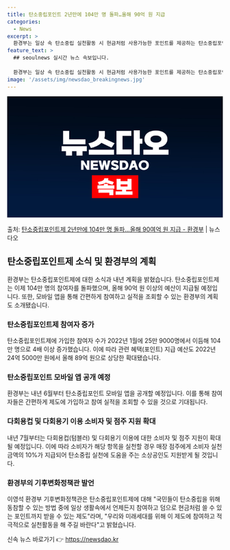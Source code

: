 ```yaml
---
title: 탄소중립포인트 2년만에 104만 명 돌파…올해 90억 원 지급
categories:
  - News
excerpt: >
  환경부는 일상 속 탄소중립 실천활동 시 현금처럼 사용가능한 포인트를 제공하는 탄소중립포인트제에 가입한 국민이…
feature_text: >
  ## seoulnews 실시간 뉴스 속보입니다.

  환경부는 일상 속 탄소중립 실천활동 시 현금처럼 사용가능한 포인트를 제공하는 탄소중립포인트제에 가입한 국민이…
image: '/assets/img/newsdao_breakingnews.jpg'
---
```


![뉴스다오 속보](/assets/img/newsdao_breakingnews.jpg)

<p>출처: <a href="https://newsdao.kr/2892" rel="dofollow">탄소중립포인트제 2년만에 104만 명 돌파…올해 90여억 원 지급  - 환경부</a> | 뉴스다오</p>

<h2 data-ke-size="size26">탄소중립포인트제 소식 및 환경부의 계획</h2>
<p data-ke-size="size16">환경부는 탄소중립포인트제에 대한 소식과 내년 계획을 밝혔습니다. 탄소중립포인트제는 이제 104만 명의 참여자를 돌파했으며, 올해 90억 원 이상의 예산이 지급될 예정입니다. 또한, 모바일 앱을 통해 간편하게 참여하고 실적을 조회할 수 있는 환경부의 계획도 소개됐습니다.</p>

<h3>탄소중립포인트제 참여자 증가</h3>
<p data-ke-size="size16">탄소중립포인트제에 가입한 참여자 수가 2022년 1월에 25만 9000명에서 이듬해 104만 명으로 4배 이상 증가했습니다. 이에 따라 관련 혜택(포인트) 지급 예산도 2022년 24억 5000만 원에서 올해 89억 원으로 상당한 확대됐습니다.</p>

<h3>탄소중립포인트 모바일 앱 공개 예정</h3>
<p data-ke-size="size16">환경부는 내년 6월부터 탄소중립포인트 모바일 앱을 공개할 예정입니다. 이를 통해 참여자들은 간편하게 제도에 가입하고 참여 실적을 조회할 수 있을 것으로 기대됩니다.</p>

<h3>다회용컵 및 다회용기 이용 소비자 및 점주 지원 확대</h3>
<p data-ke-size="size16">내년 7월부터는 다회용컵(텀블러) 및 다회용기 이용에 대한 소비자 및 점주 지원이 확대될 예정입니다. 이에 따라 소비자가 해당 항목을 실천할 경우 매장 점주에게 소비자 실천금액의 10%가 지급되어 탄소중립 실천에 도움을 주는 소상공인도 지원받게 될 것입니다.</p>

<h3>환경부의 기후변화정책관 발언</h3>
<p data-ke-size="size16">이영석 환경부 기후변화정책관은 탄소중립포인트제에 대해 "국민들이 탄소중립을 위해 동참할 수 있는 방법 중에 일상 생활속에서 언제든지 참여하고 덤으로 현금처럼 쓸 수 있는 포인트까지 받을 수 있는 제도"라며, "우리와 미래세대를 위해 이 제도에 참여하고 적극적으로 실천활동을 해 주길 바란다"고 밝혔습니다.</p>
 

신속 뉴스 바로가기 👉 <a href="https://newsdao.kr" rel="dofollow">https://newsdao.kr</a>


